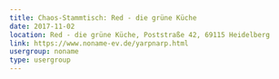 ```yaml
---
title: Chaos-Stammtisch: Red - die grüne Küche
date: 2017-11-02
location: Red - die grüne Küche, Poststraße 42, 69115 Heidelberg
link: https://www.noname-ev.de/yarpnarp.html
usergroup: noname
type: usergroup
---
```

